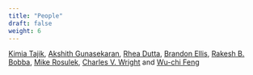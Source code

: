 ```yaml
---
title: "People"
draft: false
weight: 6
---
```


[Kimia Tajik](#), [Akshith Gunasekaran](#), [Rhea Dutta](#), [Brandon Ellis](#), [Rakesh B. Bobba](#), [Mike Rosulek](#), [Charles V. Wright](#) and [Wu-chi Feng](#)
